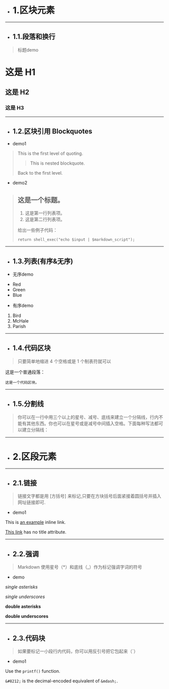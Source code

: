 - # 1.区块元素 #
---
- ## 1.1.段落和换行 ##
> 标题demo  

# 这是 H1 #

## 这是 H2 ##

### 这是 H3 ######
---

- ## 1.2.区块引用 Blockquotes
- demo1
> This is the first level of quoting.
>
> > This is nested blockquote.
>
> Back to the first level.
- demo2
> ## 这是一个标题。 ##
> 
> 1.   这是第一行列表项。
> 2.   这是第二行列表项。
> 
> 给出一些例子代码：
> 
>     return shell_exec("echo $input | $markdown_script");
---
- ## 1.3.列表(有序&无序) ##
- 无序demo
*   Red
*   Green
*   Blue
- 有序demo
1.  Bird
2.  McHale
3.  Parish
***
- ## 1.4.代码区块 ##
> 只要简单地缩进 4 个空格或是 1 个制表符就可以

这是一个普通段落：

    这是一个代码区块。
---
- ## 1.5.分割线 ##
> 你可以在一行中用三个以上的星号、减号、底线来建立一个分隔线，行内不能有其他东西。你也可以在星号或是减号中间插入空格。下面每种写法都可以建立分隔线：
---
- # 2.区段元素 #
---
- ## 2.1.链接 ##
> 链接文字都是用 [方括号] 来标记,只要在方块括号后面紧接着圆括号并插入网址链接即可.
- demo1

This is [an example](http://example.com/ "Title") inline link.

[This link](http://example.net/) has no title attribute.

---
- ## 2.2.强调 ##
> Markdown 使用星号（*）和底线（_）作为标记强调字词的符号
- demo

*single asterisks*

_single underscores_

**double asterisks**

__double underscores__

---
- ## 2.3.代码块 ##
> 如果要标记一小段行内代码，你可以用反引号把它包起来（`）
- demo1

Use the `printf()` function.

`&#8212;` is the decimal-encoded equivalent of `&mdash;`.
